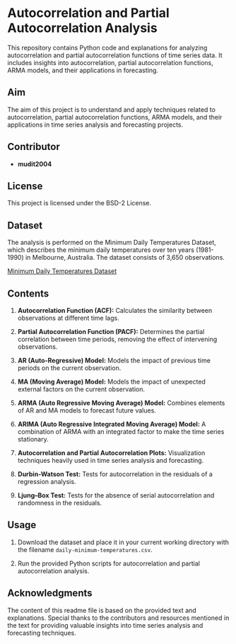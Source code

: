 # Autocorrelation and Partial Autocorrelation Analysis

This repository contains Python code and explanations for analyzing autocorrelation and partial autocorrelation functions of time series data. It includes insights into autocorrelation, partial autocorrelation functions, ARMA models, and their applications in forecasting.

## Aim

The aim of this project is to understand and apply techniques related to autocorrelation, partial autocorrelation functions, ARMA models, and their applications in time series analysis and forecasting projects.

## Contributor

- **mudit2004**

## License

This project is licensed under the BSD-2 License.

## Dataset

The analysis is performed on the Minimum Daily Temperatures Dataset, which describes the minimum daily temperatures over ten years (1981-1990) in Melbourne, Australia. The dataset consists of 3,650 observations.

[Minimum Daily Temperatures Dataset](https://raw.githubusercontent.com/jbrownlee/Datasets/master/daily-min-temperatures.csv)

## Contents

1. **Autocorrelation Function (ACF):** Calculates the similarity between observations at different time lags.

2. **Partial Autocorrelation Function (PACF):** Determines the partial correlation between time periods, removing the effect of intervening observations.

3. **AR (Auto-Regressive) Model:** Models the impact of previous time periods on the current observation.

4. **MA (Moving Average) Model:** Models the impact of unexpected external factors on the current observation.

5. **ARMA (Auto Regressive Moving Average) Model:** Combines elements of AR and MA models to forecast future values.

6. **ARIMA (Auto Regressive Integrated Moving Average) Model:** A combination of ARMA with an integrated factor to make the time series stationary.

7. **Autocorrelation and Partial Autocorrelation Plots:** Visualization techniques heavily used in time series analysis and forecasting.

8. **Durbin-Watson Test:** Tests for autocorrelation in the residuals of a regression analysis.

9. **Ljung–Box Test:** Tests for the absence of serial autocorrelation and randomness in the residuals.

## Usage

1. Download the dataset and place it in your current working directory with the filename `daily-minimum-temperatures.csv`.

2. Run the provided Python scripts for autocorrelation and partial autocorrelation analysis.

## Acknowledgments

The content of this readme file is based on the provided text and explanations. Special thanks to the contributors and resources mentioned in the text for providing valuable insights into time series analysis and forecasting techniques.
